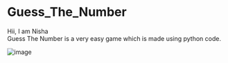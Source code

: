 # Guess_The_Number
Hii, I am Nisha  
Guess The Number is a very easy game which is made using python code.

 ![image](https://github.com/user-attachments/assets/fceefab9-06f5-4101-8d97-47dde78f4a75)


